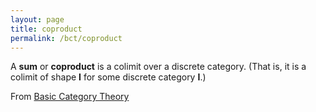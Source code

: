 ```yaml
---
layout: page
title: coproduct
permalink: /bct/coproduct
---
```

A **sum**    or **coproduct**    is a colimit over a discrete category.  (That is, it is a colimit of shape $\mathbf{I}$ for some discrete category $\mathbf{I}$.)


From [Basic Category Theory](https://mathgloss.github.io/MathGloss/bct.html)